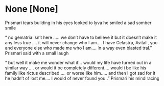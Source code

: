 # None [None]
Prismari tears building in his eyes looked to lyva he smiled a sad somber smile 

“ no gematria isn’t here ..... we don’t have to believe it but it doesn’t make it any less true .... it will never change who I am....  I have Celastra, Avital , you and everyone else who made me who I am.... In a way even blasted tral.” Prismari said with a small laugh 

“ but well it make me wonder what if... would my life have turned out in a similar way .... or would it be completely different.... would i be like his family like rictus described .... or worse like him..... and then I got sad  for it he hadn’t of lost me.... I would of never found you .” Prismari his mind racing
